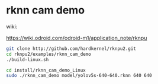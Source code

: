 # rknn cam demo

wiki:

https://wiki.odroid.com/odroid-m1/application_note/rknpu

```sh
git clone http://github.com/hardkernel/rknpu2.git
cd rknpu2/examples/rknn_cam_demo
./build-linux.sh
```

```sh
cd install/rknn_cam_demo_Linux
sudo ./rknn_cam_demo model/yolov5s-640-640.rknn 640 640
```
